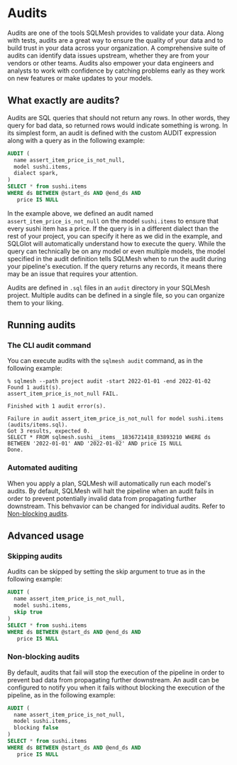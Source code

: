 # Audits
Audits are one of the tools SQLMesh provides to validate your data. Along with tests, audits are a great way to ensure the quality of your data and to build trust in your data across your organization. A comprehensive suite of audits can identify data issues upstream, whether they are from your vendors or other teams. Audits also empower your data engineers and analysts to work with confidence by catching problems early as they work on new features or make updates to your models.

## What exactly are audits?
Audits are SQL queries that should not return any rows. In other words, they query for bad data, so returned rows would indicate something is wrong. In its simplest form, an audit is defined with the custom AUDIT expression along with a query as in the following example:

```sql
AUDIT (
  name assert_item_price_is_not_null,
  model sushi.items,
  dialect spark,
)
SELECT * from sushi.items
WHERE ds BETWEEN @start_ds AND @end_ds AND
   price IS NULL
```

In the example above, we defined an audit named `assert_item_price_is_not_null` on the model `sushi.items` to ensure that every sushi item has a price. If the query is in a different dialect than the rest of your project, you can specify it here as we did in the example, and SQLGlot will automatically understand how to execute the query. While the query can technically be on any model or even multiple models, the model specified in the audit definition tells SQLMesh when to run the audit during your pipeline's execution. If the query returns any records, it means there may be an issue that requires your attention.

Audits are defined in `.sql` files in an `audit` directory in your SQLMesh project. Multiple audits can be defined in a single file, so you can organize them to your liking.

## Running audits

### The CLI audit command

You can execute audits with the `sqlmesh audit` command, as in the following example:
```
% sqlmesh --path project audit -start 2022-01-01 -end 2022-01-02
Found 1 audit(s).
assert_item_price_is_not_null FAIL.

Finished with 1 audit error(s).

Failure in audit assert_item_price_is_not_null for model sushi.items (audits/items.sql).
Got 3 results, expected 0.
SELECT * FROM sqlmesh.sushi__items__1836721418_83893210 WHERE ds BETWEEN '2022-01-01' AND '2022-01-02' AND price IS NULL
Done.
```

### Automated auditing
When you apply a plan, SQLMesh will automatically run each model's audits. By default, SQLMesh will halt the pipeline when an audit fails in order to prevent potentially invalid data from propagating further downstream. This behvavior can be changed for individual audits. Refer to [Non-blocking audits](#non-blocking-audits).

## Advanced usage

### Skipping audits

Audits can be skipped by setting the skip argument to true as in the following example:

```sql
AUDIT (
  name assert_item_price_is_not_null,
  model sushi.items,
  skip true
)
SELECT * from sushi.items
WHERE ds BETWEEN @start_ds AND @end_ds AND
   price IS NULL
```

### Non-blocking audits

By default, audits that fail will stop the execution of the pipeline in order to prevent bad data from propagating further downstream. An audit can be configured to notify you when it fails without blocking the execution of the pipeline, as in the following example:

```sql
AUDIT (
  name assert_item_price_is_not_null,
  model sushi.items,
  blocking false
)
SELECT * from sushi.items
WHERE ds BETWEEN @start_ds AND @end_ds AND
   price IS NULL
```
